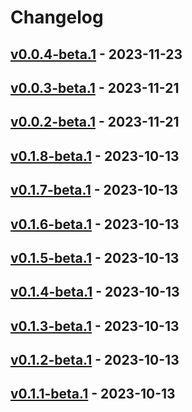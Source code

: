 # Changelog

<!-- [NEXT_ENTRY] -->

## [v0.0.4-beta.1](RaianGil/my-porfolio-frontend?version=GTv0.0.4-beta.1) - 2023-11-23



## [v0.0.3-beta.1](RaianGil/my-porfolio-frontend?version=GTv0.0.3-beta.1) - 2023-11-21



## [v0.0.2-beta.1](RaianGil/my-porfolio-frontend?version=GTv0.0.2-beta.1) - 2023-11-21



## [v0.1.8-beta.1](vimcash/landing-frontend?version=GTv0.1.8-beta.1) - 2023-10-13



## [v0.1.7-beta.1](vimcash/landing-frontend?version=GTv0.1.7-beta.1) - 2023-10-13



## [v0.1.6-beta.1](vimcash/landing-frontend?version=GTv0.1.6-beta.1) - 2023-10-13



## [v0.1.5-beta.1](vimcash/landing-frontend?version=GTv0.1.5-beta.1) - 2023-10-13



## [v0.1.4-beta.1](vimcash/landing-frontend?version=GTv0.1.4-beta.1) - 2023-10-13



## [v0.1.3-beta.1](vimcash/landing-frontend?version=GTv0.1.3-beta.1) - 2023-10-13



## [v0.1.2-beta.1](vimcash/landing-frontend?version=GTv0.1.2-beta.1) - 2023-10-13



## [v0.1.1-beta.1](vimcash/landing-frontend?version=GTv0.1.1-beta.1) - 2023-10-13


